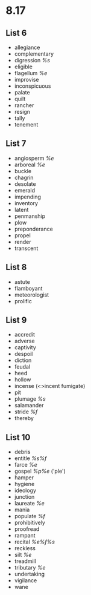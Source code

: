 # 8.17
## List 6
* allegiance
* complementary
* digression *%s*
* eligible
* flagellum *%e*
* improvise
* inconspicuous
* palate
* quilt
* rancher
* resign
* tally
* tenement

## List 7
* angiosperm *%e* 
* arboreal *%e*
* buckle
* chagrin
* desolate
* emerald
* impending
* inventory
* latent
* penmanship
* plow
* preponderance
* propel
* render
* transcent

## List 8
* astute
* flamboyant
* meteorologist
* prolific

## List 9
* accredit
* adverse
* captivity
* despoil
* diction
* feudal
* heed
* hollow
* incense (<>incent fumigate)
* pit
* plumage *%s*
* salamander
* stride *%f*
* thereby

## List 10
* debris
* entitle *%s%f*
* farce *%e*
* gospel *%p%e* ('ple')
* hamper
* hygiene
* ideology
* junction
* laureate *%e*
* mania
* populate *%f*
* prohibitively
* proofread
* rampant
* recital *%e%f%s*
* reckless
* silt *%e*
* treadmill
* tributary *%e*
* undertaking
* vigilance
* wane